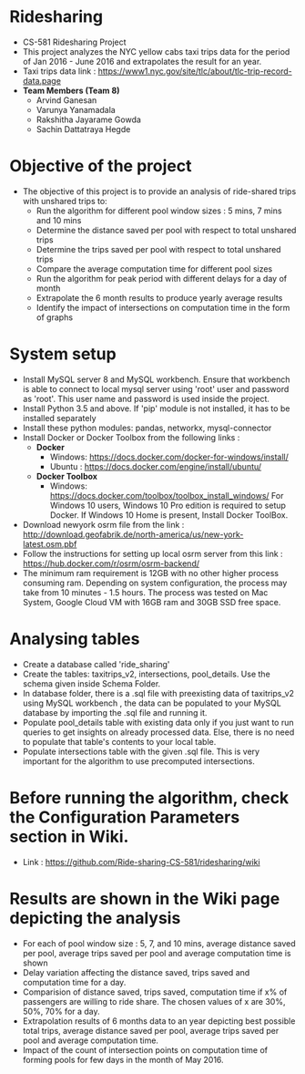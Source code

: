# Ridesharing
  - CS-581 Ridesharing Project
  - This project analyzes the NYC yellow cabs taxi trips data for the period of Jan 2016 - June 2016 and extrapolates the result for an year.
  - Taxi trips data link : https://www1.nyc.gov/site/tlc/about/tlc-trip-record-data.page
  - **Team Members (Team 8)**
      - Arvind Ganesan
      - Varunya Yanamadala
      - Rakshitha Jayarame Gowda
      - Sachin Dattatraya Hegde
# Objective of the project
 - The objective of this project is to provide an analysis of ride-shared trips with unshared trips to:
    - Run the algorithm for different pool window sizes : 5 mins, 7 mins and 10 mins
    - Determine the distance saved per pool with respect to total unshared trips
    - Determine the trips saved per pool with respect to total unshared trips
    - Compare the average computation time for different pool sizes
    - Run the algorithm for peak period with different delays for a day of month
    - Extrapolate the 6 month results to produce yearly average results
    - Identify the impact of intersections on computation time in the form of graphs
# System setup
  - Install MySQL server 8 and MySQL workbench. Ensure that workbench is able to connect to local mysql server using 'root' user and password as 'root'. This user name and password is used inside the project.
  - Install Python 3.5 and above. If 'pip' module is not installed, it has to be installed separately
  - Install these python modules: pandas, networkx, mysql-connector
  - Install Docker or Docker Toolbox from the following links : 
      - **Docker**
          - Windows: https://docs.docker.com/docker-for-windows/install/
          - Ubuntu : https://docs.docker.com/engine/install/ubuntu/
      - **Docker Toolbox**
          - Windows: https://docs.docker.com/toolbox/toolbox_install_windows/
      For Windows 10 users, Windows 10 Pro edition is required to setup Docker. If Windows 10 Home is present, Install Docker ToolBox.
  - Download newyork osrm file from the link : http://download.geofabrik.de/north-america/us/new-york-latest.osm.pbf
  - Follow the instructions for setting up local osrm server from this link : https://hub.docker.com/r/osrm/osrm-backend/
  - The minimum ram requirement is 12GB with no other higher process consuming ram. Depending on system configuration, the process may 
    take from 10 minutes - 1.5 hours. The process was tested on Mac System, Google Cloud VM with 16GB ram and 30GB SSD free space.
    
# Analysing tables
  - Create a database called 'ride_sharing'
  - Create the tables: taxitrips_v2, intersections, pool_details. Use the schema given inside Schema Folder.
  - In database folder, there is a .sql file with preexisting data of taxitrips_v2 using MySQL workbench , the data can be populated to your MySQL database by importing the .sql file and running it.
  - Populate pool_details table with existing data only if you just want to run queries to get insights on already processed data. Else, there is no need to populate that table's contents to your local table.
  - Populate intersections table with the given .sql file. This is very important for the algorithm to use precomputed intersections.
  
# Before running the algorithm, check the Configuration Parameters section in Wiki.
-   Link : https://github.com/Ride-sharing-CS-581/ridesharing/wiki

# Results are shown in the Wiki page depicting the analysis
  - For each of pool window size : 5, 7, and 10 mins, average distance saved per pool, average trips saved per pool and average computation time is shown
  - Delay variation affecting the distance saved, trips saved and computation time for a day.
  - Comparision of distance saved, trips saved, computation time if x% of passengers are willing to ride share. The chosen values of x are 30%, 50%, 70% for a day.
  - Extrapolation results of 6 months data to an year depicting best possible total trips, average distance saved per pool, average trips saved per pool and average computation time.
  - Impact of the count of intersection points on computation time of forming pools for few days in the month of May 2016.
  


